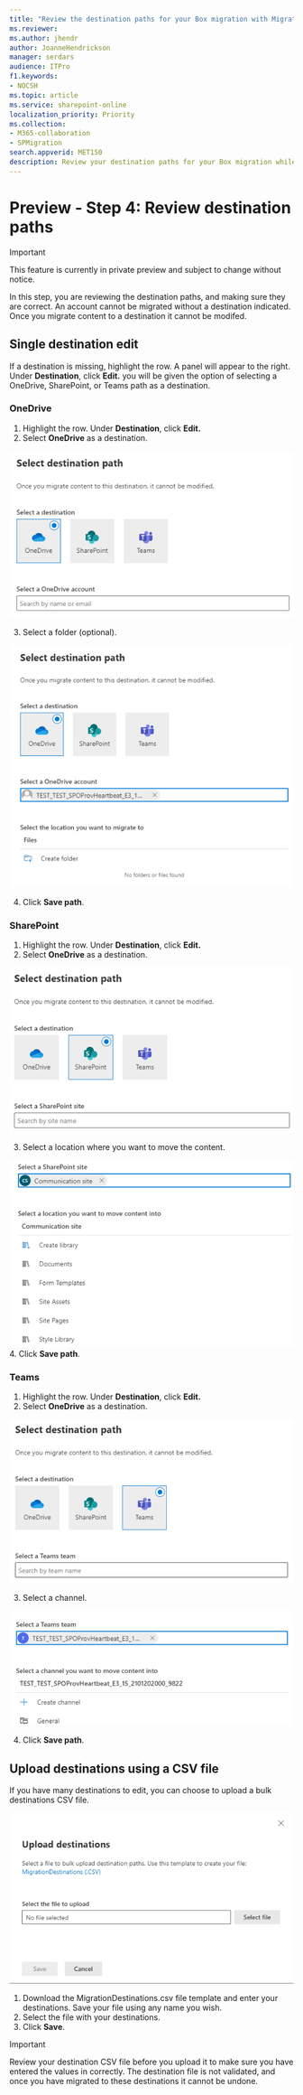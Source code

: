 ```yaml
---
title: "Review the destination paths for your Box migration with Migration Manager"
ms.reviewer: 
ms.author: jhendr
author: JoanneHendrickson
manager: serdars
audience: ITPro
f1.keywords:
- NOCSH
ms.topic: article
ms.service: sharepoint-online
localization_priority: Priority
ms.collection: 
- M365-collaboration
- SPMigration
search.appverid: MET150
description: Review your destination paths for your Box migration while using Migration Manager.
---
```

# Preview - Step 4:   Review destination paths

>[!Important]
> This feature is currently in private preview and subject to change without notice.


In this step, you are reviewing the destination paths, and making sure they are correct. An account cannot be migrated without a destination indicated.  Once you migrate content to a destination it cannot be modifed.

## Single destination edit

If a destination is missing, highlight the row. A panel will appear to the right. Under **Destination**, click **Edit.**  you will be given the option of selecting a OneDrive, SharePoint, or Teams path as a destination.


### OneDrive

1. Highlight the row. Under **Destination**, click **Edit.**
2. Select **OneDrive** as a destination.

![edit OD destination path](media/mm-box-select-od-destination.png)

3. Select a folder (optional).

![select OneDrive folder path](media/mm-box-destination-folder-onedrive.png)

4. Click **Save path**.


###  SharePoint

1. Highlight the row. Under **Destination**, click **Edit.**
2. Select **OneDrive** as a destination.

![edit SP destination path](media/mm-box-sp-destination-path.png)

3. Select a location where you want to move the content.

![select SP library path](media/mm-box-sharepoint-destination-folder.png)
4. Click **Save path**.



### Teams


1. Highlight the row. Under **Destination**, click **Edit.**
2. Select **OneDrive** as a destination.

![select teams destination](media/mm-box-teams-destination-path.png)

3. Select a channel.

![select teams channel](media/mm-box-teams-destination-channel.png)

4. Click **Save path**.


## Upload destinations using a CSV file

If you have many destinations to edit, you can choose to upload a bulk destinations CSV file. 


![upload destinations for Box accounts bulk](media/mm-box-bulk-upload-destination-panel.png)

1. Download the MigrationDestinations.csv file template and enter your destinations. Save your file using any name you wish.
2. Select the file with your destinations.
3. Click **Save**.  

>[!Important]
>Review your destination CSV file before you upload it to make sure you have entered the values in correctly.  The destination file is not validated, and once you have migrated to these destinations it cannot be undone.
